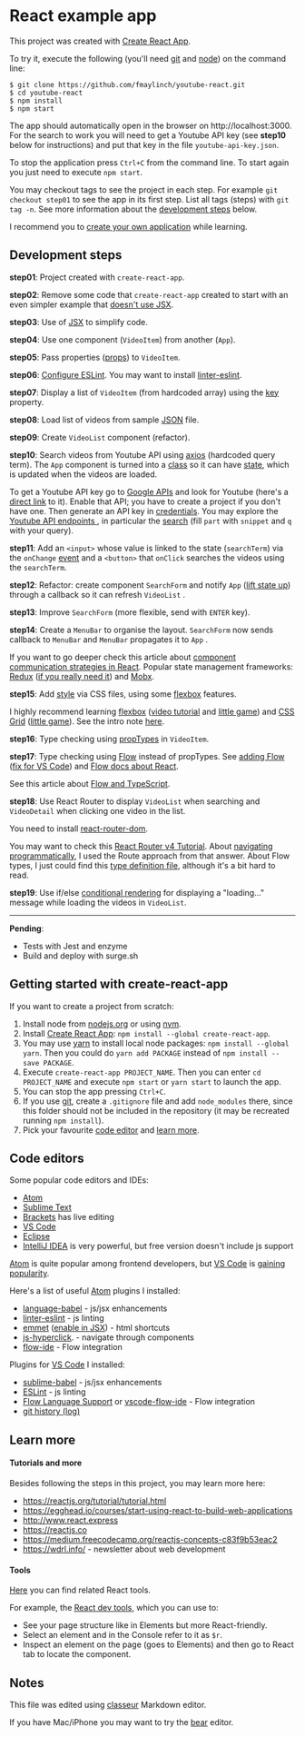 # React example app

This project was created with [Create React App](https://github.com/facebookincubator/create-react-app).

To try it, execute the following (you'll need [git](https://git-scm.com/) and [node](https://nodejs.org)) on the command line:

```
$ git clone https://github.com/fmaylinch/youtube-react.git
$ cd youtube-react
$ npm install
$ npm start
```

The app should automatically open in the browser on http://localhost:3000. For the search to work you will need to get a Youtube API key (see **step10** below for instructions) and put that key in the file `youtube-api-key.json`.

To stop the application press `Ctrl+C` from the command line. To start again you just need to execute `npm start`.

You may checkout tags to see the project in each step. For example `git checkout step01` to see the app in its first step. List all tags (steps) with `git tag -n`. See more information about the [development steps](#development-steps) below.

I recommend you to [create your own application](#getting-started-with-create-react-app) while learning.

## Development steps

**step01**: Project created with `create-react-app`.

**step02**: Remove some code that `create-react-app` created to start with an even simpler example that [doesn't use JSX](https://reactjs.org/docs/react-without-jsx.html).

**step03**: Use of [JSX](https://reactjs.org/docs/jsx-in-depth.html) to simplify code.

**step04**: Use one component (`VideoItem`) from another (`App`).

**step05**: Pass properties ([props](https://reactjs.org/docs/components-and-props.html)) to `VideoItem`.

**step06**: [Configure ESLint](https://github.com/facebookincubator/create-react-app/blob/master/packages/react-scripts/template/README.md#displaying-lint-output-in-the-editor). You may want to install [linter-eslint](https://atom.io/packages/linter-eslint).

**step07**: Display a list of `VideoItem` (from hardcoded array) using the [key](https://reactjs.org/tutorial/tutorial.html#keys) property.

**step08**: Load list of videos from sample [JSON](https://raw.githubusercontent.com/fmaylinch/youtube-react/e3404ae9a2dc6c2e91c0becb7ec62b6d42c1ac2e/src/youtube-api-sample.json) file.

**step09**: Create `VideoList` component (refactor).

**step10**: Search videos from Youtube API using [axios](https://github.com/axios/axios) (hardcoded query term). The `App` component is turned into a [class](https://developer.mozilla.org/en-US/docs/Web/JavaScript/Reference/Classes) so it can have [state](https://reactjs.org/docs/state-and-lifecycle.html), which is updated when the videos are loaded.

To get a Youtube API key go to [Google APIs](https://console.developers.google.com/apis) and look for Youtube (here's a [direct link](https://console.developers.google.com/apis/library/youtube.googleapis.com) to it). Enable that API; you have to create a project if you don't have one. Then generate an API key in [credentials](https://console.developers.google.com/apis/credentials). You may explore the [Youtube API endpoints ](https://developers.google.com/apis-explorer/?#p/youtube/v3/), in particular the [search](https://developers.google.com/apis-explorer/?#p/youtube/v3/youtube.search.list) (fill `part` with `snippet` and `q` with your query).

**step11**: Add an `<input>` whose value is linked to the state (`searchTerm`) via the `onChange` [event](https://reactjs.org/docs/events.html) and a `<button>` that `onClick` searches the videos using the `searchTerm`.

**step12**: Refactor: create component `SearchForm` and notify `App` ([lift state up](https://reactjs.org/docs/lifting-state-up.html)) through a callback so it can refresh `VideoList` .

**step13**: Improve `SearchForm` (more flexible, send with `ENTER` key).

**step14**: Create a `MenuBar` to organise the layout. `SearchForm` now sends callback to `MenuBar` and `MenuBar` propagates it to `App` .

If you want to go deeper check this article about [component communication strategies in React](http://andrewhfarmer.com/component-communication). Popular state management frameworks: [Redux](http://redux.js.org) ([if you really need it](https://medium.com/@dan_abramov/you-might-not-need-redux-be46360cf367)) and [Mobx](https://github.com/mobxjs/mobx).

**step15**: Add [style](http://www.react.express/styling) via CSS files, using some [flexbox](https://css-tricks.com/snippets/css/a-guide-to-flexbox/) features.

I highly recommend learning [flexbox](https://css-tricks.com/snippets/css/a-guide-to-flexbox/) ([video tutorial](https://flexbox.io/) and [little game](http://flexboxfroggy.com/)) and [CSS Grid](https://css-tricks.com/snippets/css/complete-guide-grid/) ([little game](http://cssgridgarden.com/)). See the intro note [here](https://wdrl.info/archive/202).

**step16**: Type checking using [propTypes](https://reactjs.org/docs/typechecking-with-proptypes.html) in `VideoItem`.

**step17**:  Type checking using [Flow](https://flow.org/) instead of propTypes. See [adding Flow](https://github.com/facebookincubator/create-react-app/blob/master/packages/react-scripts/template/README.md#adding-flow) ([fix for VS Code](http://international.github.io/2017/03/24/17-18-fix_vscode_flow_Type_aliases_can_be_used_only_in_a_.ts_file)) and [Flow docs about React](https://flow.org/en/docs/react/).

See this article about [Flow and TypeScript](https://engineering.tumblr.com/post/165261504692/flow-and-typescript).

**step18**: Use React Router to display `VideoList` when searching and `VideoDetail` when clicking one video in the list.

You need to install [react-router-dom](https://www.npmjs.com/package/react-router-dom).

You may want to check this [React Router v4 Tutorial](https://medium.com/@pshrmn/a-simple-react-router-v4-tutorial-7f23ff27adf). About [navigating programmatically](https://stackoverflow.com/a/42121109/1121497), I used the Route approach from that answer. About Flow types, I just could find this [type definition file](https://github.com/flowtype/flow-typed/blob/master/definitions/npm/react-router-dom_v4.x.x/flow_v0.53.x-/react-router-dom_v4.x.x.js), although it's a bit hard to read.

**step19**: Use if/else [conditional rendering](http://www.react.express/conditional_rendering) for displaying a "loading..." message while loading the videos in `VideoList`.

----

**Pending**:

- Tests with Jest and enzyme
- Build and deploy with surge.sh

## Getting started with create-react-app

If you want to create a project from scratch:

1. Install node from [nodejs.org](https://nodejs.org) or using [nvm](https://github.com/creationix/nvm).
2. Install [Create React App](https://github.com/facebookincubator/create-react-app): `npm install --global create-react-app`.
3. You may use [yarn](https://yarnpkg.com) to install local node packages: `npm install --global yarn`.  Then you could do `yarn add PACKAGE` instead of `npm install --save PACKAGE`.
4. Execute `create-react-app PROJECT_NAME`. Then you can enter `cd PROJECT_NAME` and execute `npm start` or `yarn start` to launch the app.
5. You can stop the app pressing `Ctrl+C`.
6. If you use [git](https://git-scm.com/), create a `.gitignore` file and add `node_modules` there, since this folder should not be included in the repository (it may be recreated running `npm install`).
7. Pick your favourite [code editor](#code-editors) and [learn more](#learn-more).

## Code editors

Some popular code editors and IDEs:

- [Atom](atom.io)
- [Sublime Text](https://www.sublimetext.com/)
- [Brackets](http://brackets.io/) has live editing
- [VS Code](https://code.visualstudio.com/)
- [Eclipse](https://www.eclipse.org/)
- [IntelliJ IDEA](https://www.jetbrains.com/idea/) is very powerful, but free version doesn't include js support

[Atom](atom.io) is quite popular among frontend developers, but [VS Code](https://code.visualstudio.com/) is [gaining popularity](https://syntax.fm/show/012/why-is-everyone-switching-to-vs-code).

Here's a list of useful [Atom](atom.io) plugins I installed:

- [language-babel](https://atom.io/packages/language-babel) - js/jsx enhancements
- [linter-eslint](https://atom.io/packages/linter-eslint) - js linting
- [emmet](https://atom.io/packages/emmet) ([enable in JSX](https://gist.github.com/mxstbr/361ddb22057f0a01762240be209321f0)) - html shortcuts
- [js-hyperclick](https://atom.io/packages/js-hyperclick). - navigate through components
- [flow-ide](https://atom.io/packages/flow-ide) - Flow integration

Plugins for [VS Code](https://code.visualstudio.com/) I installed:

- [sublime-babel](https://marketplace.visualstudio.com/items?itemName=joshpeng.sublime-babel-vscode) - js/jsx enhancements
- [ESLint](https://marketplace.visualstudio.com/items?itemName=dbaeumer.vscode-eslint) - js linting
- [Flow Language Support](https://marketplace.visualstudio.com/items?itemName=flowtype.flow-for-vscode) or [vscode-flow-ide](https://marketplace.visualstudio.com/items?itemName=gcazaciuc.vscode-flow-ide) - Flow integration
- [git history (log)](https://marketplace.visualstudio.com/items?itemName=donjayamanne.githistory)

## Learn more

#### Tutorials and more   

Besides following the steps in this project, you may learn more here:

- https://reactjs.org/tutorial/tutorial.html
- https://egghead.io/courses/start-using-react-to-build-web-applications
- http://www.react.express
- https://reactjs.co
- https://medium.freecodecamp.org/reactjs-concepts-c83f9b53eac2
- https://wdrl.info/ - newsletter about web development

#### Tools

[Here](https://github.com/facebook/react/wiki/Complementary-Tools) you can find related React tools.

For example, the [React dev tools](https://github.com/facebook/react-devtools), which you can use to:

- See your page structure like in Elements but more React-friendly.
- Select an element and in the Console refer to it as `$r`.
- Inspect an element on the page (goes to Elements) and then go to React tab to locate the component.

## Notes

This file was edited using [classeur](https://app.classeur.io) Markdown editor.

If you have Mac/iPhone you may want to try the [bear](http://www.bear-writer.com/) editor.
